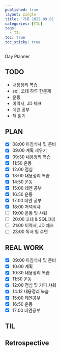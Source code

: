 ```yaml
---
published: true
layout: single
title: '기록 2022.09.01'
categories: [TIL]
tags:
  - TIL
toc: true
toc_sticky: true
---
```

Day Planner

## TODO
- 내용정리 복습
- sql, 코테 하루 한문제
- 운동
- 이력서, JD 체크
- 데엔 공부
- 책 읽기

## PLAN
- [x] 08:00 아침식사 및 준비
- [x] 09:00 계획 세우기
- [x] 09:30 내용정리 복습
- [x] 11:50 운동
- [x] 12:00 점심
- [x] 13:00 내용정리 복습
- [x] 14:50 운동
- [x] 15:00 데엔 공부
- [x] 16:50 운동
- [x] 17:00 데엔 공부
- [x] 18:00 저녁식사
- [ ] 19:00 운동 및 샤워
- [ ] 20:00 코테 & SQL코테
- [ ] 21:00 이력서, JD 체크
- [ ] 23:00 독서 및 수면

## REAL WORK
- [x] 09:00 아침식사 및 준비
- [x] 10:00 계획
- [x] 10:30 내용정리 복습
- [x] 11:50 운동
- [x] 12:00 점심 및 커피 샤워
- [x] 14:12 내용정리 복습
- [x] 15:00 데엔공부
- [x] 16:50 운동
- [x] 17:00 데엔공부

## TIL

## Retrospective
